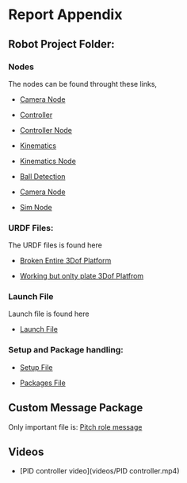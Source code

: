 # Report Appendix

## Robot Project Folder:

### Nodes

The nodes can be found throught these links,

 - [Camera Node](RobotProject/RobotProject/Camera_node.py)

 - [Controller](RobotProject/RobotProject/Controller.py)

 - [Controller Node](RobotProject/RobotProject/Controller_node.py)

 - [Kinematics](RobotProject/RobotProject/Kinematics.py)

 - [Kinematics Node](RobotProject/RobotProject/Kinematics_node.py)

 - [Ball Detection](RobotProject/RobotProject/ball_detection_node.py)

 - [Camera Node](RobotProject/RobotProject/Camera_node.py)

 - [Sim Node](RobotProject/RobotProject/sim_node.py)

### URDF Files:

The URDF files is found here

 - [Broken Entire 3Dof Platform](RobotProject/urdf/entire3DofPlat.urdf)

 - [Working but onlty plate 3Dof Platfrom](RobotProject/urdf/platform2.urdf) 

### Launch File

Launch file is found here

 - [Launch File](RobotProject/launch/Robot_Project.launch.py)

### Setup and Package handling:

 - [Setup File](RobotProject/setup.py)

 - [Packages File](RobotProject/package.xml)

## Custom Message Package

 Only important file is: [Pitch role message](angle_msg/msg/Pitchroll.msg)

## Videos

- [PID controller video](videos/PID controller.mp4)
